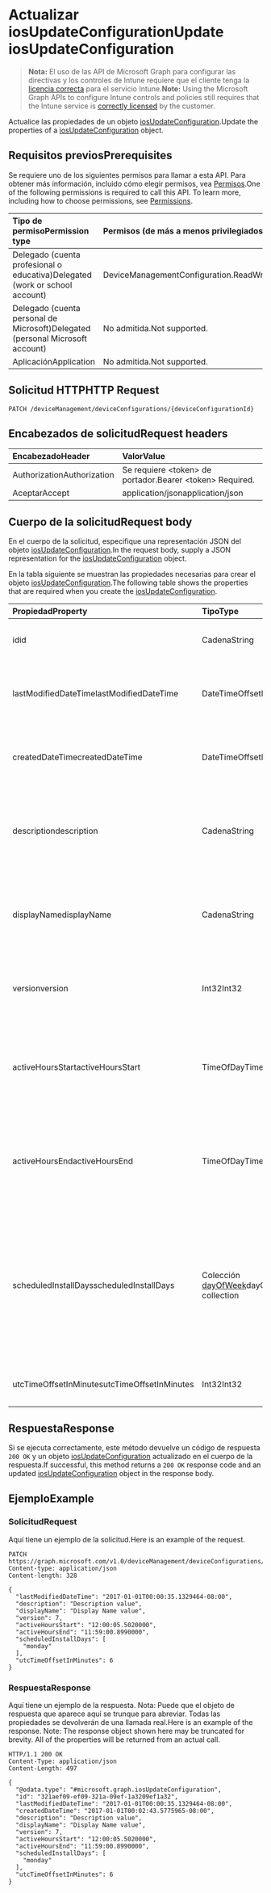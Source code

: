 # <a name="update-iosupdateconfiguration"></a><span data-ttu-id="b5538-101">Actualizar iosUpdateConfiguration</span><span class="sxs-lookup"><span data-stu-id="b5538-101">Update iosUpdateConfiguration</span></span>

> <span data-ttu-id="b5538-102">**Nota:** El uso de las API de Microsoft Graph para configurar las directivas y los controles de Intune requiere que el cliente tenga la [licencia correcta](https://go.microsoft.com/fwlink/?linkid=839381) para el servicio Intune.</span><span class="sxs-lookup"><span data-stu-id="b5538-102">**Note:** Using the Microsoft Graph APIs to configure Intune controls and policies still requires that the Intune service is [correctly licensed](https://go.microsoft.com/fwlink/?linkid=839381) by the customer.</span></span>

<span data-ttu-id="b5538-103">Actualice las propiedades de un objeto [iosUpdateConfiguration](../resources/intune_deviceconfig_iosupdateconfiguration.md).</span><span class="sxs-lookup"><span data-stu-id="b5538-103">Update the properties of a [iosUpdateConfiguration](../resources/intune_deviceconfig_iosupdateconfiguration.md) object.</span></span>
## <a name="prerequisites"></a><span data-ttu-id="b5538-104">Requisitos previos</span><span class="sxs-lookup"><span data-stu-id="b5538-104">Prerequisites</span></span>
<span data-ttu-id="b5538-p101">Se requiere uno de los siguientes permisos para llamar a esta API. Para obtener más información, incluido cómo elegir permisos, vea [Permisos](../../../concepts/permissions_reference.md).</span><span class="sxs-lookup"><span data-stu-id="b5538-p101">One of the following permissions is required to call this API. To learn more, including how to choose permissions, see [Permissions](../../../concepts/permissions_reference.md).</span></span>

|<span data-ttu-id="b5538-107">Tipo de permiso</span><span class="sxs-lookup"><span data-stu-id="b5538-107">Permission type</span></span>|<span data-ttu-id="b5538-108">Permisos (de más a menos privilegiados)</span><span class="sxs-lookup"><span data-stu-id="b5538-108">Permissions (from most to least privileged)</span></span>|
|:---|:---|
|<span data-ttu-id="b5538-109">Delegado (cuenta profesional o educativa)</span><span class="sxs-lookup"><span data-stu-id="b5538-109">Delegated (work or school account)</span></span>|<span data-ttu-id="b5538-110">DeviceManagementConfiguration.ReadWrite.All</span><span class="sxs-lookup"><span data-stu-id="b5538-110">DeviceManagementConfiguration.ReadWrite.All</span></span>|
|<span data-ttu-id="b5538-111">Delegado (cuenta personal de Microsoft)</span><span class="sxs-lookup"><span data-stu-id="b5538-111">Delegated (personal Microsoft account)</span></span>|<span data-ttu-id="b5538-112">No admitida.</span><span class="sxs-lookup"><span data-stu-id="b5538-112">Not supported.</span></span>|
|<span data-ttu-id="b5538-113">Aplicación</span><span class="sxs-lookup"><span data-stu-id="b5538-113">Application</span></span>|<span data-ttu-id="b5538-114">No admitida.</span><span class="sxs-lookup"><span data-stu-id="b5538-114">Not supported.</span></span>|

## <a name="http-request"></a><span data-ttu-id="b5538-115">Solicitud HTTP</span><span class="sxs-lookup"><span data-stu-id="b5538-115">HTTP Request</span></span>
<!-- {
  "blockType": "ignored"
}
-->
``` http
PATCH /deviceManagement/deviceConfigurations/{deviceConfigurationId}
```

## <a name="request-headers"></a><span data-ttu-id="b5538-116">Encabezados de solicitud</span><span class="sxs-lookup"><span data-stu-id="b5538-116">Request headers</span></span>
|<span data-ttu-id="b5538-117">Encabezado</span><span class="sxs-lookup"><span data-stu-id="b5538-117">Header</span></span>|<span data-ttu-id="b5538-118">Valor</span><span class="sxs-lookup"><span data-stu-id="b5538-118">Value</span></span>|
|:---|:---|
|<span data-ttu-id="b5538-119">Authorization</span><span class="sxs-lookup"><span data-stu-id="b5538-119">Authorization</span></span>|<span data-ttu-id="b5538-120">Se requiere &lt;token&gt; de portador.</span><span class="sxs-lookup"><span data-stu-id="b5538-120">Bearer &lt;token&gt; Required.</span></span>|
|<span data-ttu-id="b5538-121">Aceptar</span><span class="sxs-lookup"><span data-stu-id="b5538-121">Accept</span></span>|<span data-ttu-id="b5538-122">application/json</span><span class="sxs-lookup"><span data-stu-id="b5538-122">application/json</span></span>|

## <a name="request-body"></a><span data-ttu-id="b5538-123">Cuerpo de la solicitud</span><span class="sxs-lookup"><span data-stu-id="b5538-123">Request body</span></span>
<span data-ttu-id="b5538-124">En el cuerpo de la solicitud, especifique una representación JSON del objeto [iosUpdateConfiguration](../resources/intune_deviceconfig_iosupdateconfiguration.md).</span><span class="sxs-lookup"><span data-stu-id="b5538-124">In the request body, supply a JSON representation for the [iosUpdateConfiguration](../resources/intune_deviceconfig_iosupdateconfiguration.md) object.</span></span>

<span data-ttu-id="b5538-125">En la tabla siguiente se muestran las propiedades necesarias para crear el objeto [iosUpdateConfiguration](../resources/intune_deviceconfig_iosupdateconfiguration.md).</span><span class="sxs-lookup"><span data-stu-id="b5538-125">The following table shows the properties that are required when you create the [iosUpdateConfiguration](../resources/intune_deviceconfig_iosupdateconfiguration.md).</span></span>

|<span data-ttu-id="b5538-126">Propiedad</span><span class="sxs-lookup"><span data-stu-id="b5538-126">Property</span></span>|<span data-ttu-id="b5538-127">Tipo</span><span class="sxs-lookup"><span data-stu-id="b5538-127">Type</span></span>|<span data-ttu-id="b5538-128">Descripción</span><span class="sxs-lookup"><span data-stu-id="b5538-128">Description</span></span>|
|:---|:---|:---|
|<span data-ttu-id="b5538-129">id</span><span class="sxs-lookup"><span data-stu-id="b5538-129">id</span></span>|<span data-ttu-id="b5538-130">Cadena</span><span class="sxs-lookup"><span data-stu-id="b5538-130">String</span></span>|<span data-ttu-id="b5538-131">Clave de la entidad.</span><span class="sxs-lookup"><span data-stu-id="b5538-131">Key of the entity.</span></span> <span data-ttu-id="b5538-132">Heredado de [deviceConfiguration](../resources/intune_deviceconfig_deviceconfiguration.md)</span><span class="sxs-lookup"><span data-stu-id="b5538-132">Inherited from [deviceConfiguration](../resources/intune_deviceconfig_deviceconfiguration.md)</span></span>|
|<span data-ttu-id="b5538-133">lastModifiedDateTime</span><span class="sxs-lookup"><span data-stu-id="b5538-133">lastModifiedDateTime</span></span>|<span data-ttu-id="b5538-134">DateTimeOffset</span><span class="sxs-lookup"><span data-stu-id="b5538-134">DateTimeOffset</span></span>|<span data-ttu-id="b5538-135">Fecha y hora en la que se modificó el objeto por última vez.</span><span class="sxs-lookup"><span data-stu-id="b5538-135">DateTime the object was last modified.</span></span> <span data-ttu-id="b5538-136">Heredado de [deviceConfiguration](../resources/intune_deviceconfig_deviceconfiguration.md)</span><span class="sxs-lookup"><span data-stu-id="b5538-136">Inherited from [deviceConfiguration](../resources/intune_deviceconfig_deviceconfiguration.md)</span></span>|
|<span data-ttu-id="b5538-137">createdDateTime</span><span class="sxs-lookup"><span data-stu-id="b5538-137">createdDateTime</span></span>|<span data-ttu-id="b5538-138">DateTimeOffset</span><span class="sxs-lookup"><span data-stu-id="b5538-138">DateTimeOffset</span></span>|<span data-ttu-id="b5538-139">Fecha y hora en la que se creó el objeto.</span><span class="sxs-lookup"><span data-stu-id="b5538-139">DateTime the object was created.</span></span> <span data-ttu-id="b5538-140">Heredado de [deviceConfiguration](../resources/intune_deviceconfig_deviceconfiguration.md)</span><span class="sxs-lookup"><span data-stu-id="b5538-140">Inherited from [deviceConfiguration](../resources/intune_deviceconfig_deviceconfiguration.md)</span></span>|
|<span data-ttu-id="b5538-141">description</span><span class="sxs-lookup"><span data-stu-id="b5538-141">description</span></span>|<span data-ttu-id="b5538-142">Cadena</span><span class="sxs-lookup"><span data-stu-id="b5538-142">String</span></span>|<span data-ttu-id="b5538-143">Descripción proporcionada por el administrador de la configuración del dispositivo.</span><span class="sxs-lookup"><span data-stu-id="b5538-143">Admin provided description of the Device Configuration.</span></span> <span data-ttu-id="b5538-144">Heredado de [deviceConfiguration](../resources/intune_deviceconfig_deviceconfiguration.md)</span><span class="sxs-lookup"><span data-stu-id="b5538-144">Inherited from [deviceConfiguration](../resources/intune_deviceconfig_deviceconfiguration.md)</span></span>|
|<span data-ttu-id="b5538-145">displayName</span><span class="sxs-lookup"><span data-stu-id="b5538-145">displayName</span></span>|<span data-ttu-id="b5538-146">Cadena</span><span class="sxs-lookup"><span data-stu-id="b5538-146">String</span></span>|<span data-ttu-id="b5538-147">Nombre proporcionado por el administrador de la configuración del dispositivo.</span><span class="sxs-lookup"><span data-stu-id="b5538-147">Admin provided name of the device configuration.</span></span> <span data-ttu-id="b5538-148">Heredado de [deviceConfiguration](../resources/intune_deviceconfig_deviceconfiguration.md)</span><span class="sxs-lookup"><span data-stu-id="b5538-148">Inherited from [deviceConfiguration](../resources/intune_deviceconfig_deviceconfiguration.md)</span></span>|
|<span data-ttu-id="b5538-149">version</span><span class="sxs-lookup"><span data-stu-id="b5538-149">version</span></span>|<span data-ttu-id="b5538-150">Int32</span><span class="sxs-lookup"><span data-stu-id="b5538-150">Int32</span></span>|<span data-ttu-id="b5538-151">Versión de la configuración del dispositivo.</span><span class="sxs-lookup"><span data-stu-id="b5538-151">Version of the device configuration.</span></span> <span data-ttu-id="b5538-152">Heredado de [deviceConfiguration](../resources/intune_deviceconfig_deviceconfiguration.md)</span><span class="sxs-lookup"><span data-stu-id="b5538-152">Inherited from [deviceConfiguration](../resources/intune_deviceconfig_deviceconfiguration.md)</span></span>|
|<span data-ttu-id="b5538-153">activeHoursStart</span><span class="sxs-lookup"><span data-stu-id="b5538-153">activeHoursStart</span></span>|<span data-ttu-id="b5538-154">TimeOfDay</span><span class="sxs-lookup"><span data-stu-id="b5538-154">TimeOfDay</span></span>|<span data-ttu-id="b5538-155">Inicio de horas activas (las horas activas son el intervalo de tiempo en que no se deberían instalar actualizaciones)</span><span class="sxs-lookup"><span data-stu-id="b5538-155">Active Hours Start (active hours mean the time window when updates install should not happen)</span></span>|
|<span data-ttu-id="b5538-156">activeHoursEnd</span><span class="sxs-lookup"><span data-stu-id="b5538-156">activeHoursEnd</span></span>|<span data-ttu-id="b5538-157">TimeOfDay</span><span class="sxs-lookup"><span data-stu-id="b5538-157">TimeOfDay</span></span>|<span data-ttu-id="b5538-158">Fin de horas activas (las horas activas son el intervalo de tiempo en que no se deberían instalar actualizaciones)</span><span class="sxs-lookup"><span data-stu-id="b5538-158">Active Hours End (active hours mean the time window when updates install should not happen)</span></span>|
|<span data-ttu-id="b5538-159">scheduledInstallDays</span><span class="sxs-lookup"><span data-stu-id="b5538-159">scheduledInstallDays</span></span>|<span data-ttu-id="b5538-160">Colección [dayOfWeek](../resources/intune_deviceconfig_dayofweek.md)</span><span class="sxs-lookup"><span data-stu-id="b5538-160">dayOfWeek collection</span></span>|<span data-ttu-id="b5538-p108">Días de la semana para los que se configuran horas activas. Esta colección puede contener un máximo de 7 elementos. Los valores posibles son: `sunday`, `monday`, `tuesday`, `wednesday`, `thursday`, `friday`, `saturday`.</span><span class="sxs-lookup"><span data-stu-id="b5538-p108">Days in week for which active hours are configured. This collection can contain a maximum of 7 elements. The possible values are: `sunday`, `monday`, `tuesday`, `wednesday`, `thursday`, `friday`, `saturday`.</span></span>|
|<span data-ttu-id="b5538-164">utcTimeOffsetInMinutes</span><span class="sxs-lookup"><span data-stu-id="b5538-164">utcTimeOffsetInMinutes</span></span>|<span data-ttu-id="b5538-165">Int32</span><span class="sxs-lookup"><span data-stu-id="b5538-165">Int32</span></span>|<span data-ttu-id="b5538-166">Diferencia horaria UTC indicada en minutos</span><span class="sxs-lookup"><span data-stu-id="b5538-166">UTC Time Offset indicated in minutes</span></span>|



## <a name="response"></a><span data-ttu-id="b5538-167">Respuesta</span><span class="sxs-lookup"><span data-stu-id="b5538-167">Response</span></span>
<span data-ttu-id="b5538-168">Si se ejecuta correctamente, este método devuelve un código de respuesta `200 OK` y un objeto [iosUpdateConfiguration](../resources/intune_deviceconfig_iosupdateconfiguration.md) actualizado en el cuerpo de la respuesta.</span><span class="sxs-lookup"><span data-stu-id="b5538-168">If successful, this method returns a `200 OK` response code and an updated [iosUpdateConfiguration](../resources/intune_deviceconfig_iosupdateconfiguration.md) object in the response body.</span></span>

## <a name="example"></a><span data-ttu-id="b5538-169">Ejemplo</span><span class="sxs-lookup"><span data-stu-id="b5538-169">Example</span></span>
### <a name="request"></a><span data-ttu-id="b5538-170">Solicitud</span><span class="sxs-lookup"><span data-stu-id="b5538-170">Request</span></span>
<span data-ttu-id="b5538-171">Aquí tiene un ejemplo de la solicitud.</span><span class="sxs-lookup"><span data-stu-id="b5538-171">Here is an example of the request.</span></span>
``` http
PATCH https://graph.microsoft.com/v1.0/deviceManagement/deviceConfigurations/{deviceConfigurationId}
Content-type: application/json
Content-length: 328

{
  "lastModifiedDateTime": "2017-01-01T00:00:35.1329464-08:00",
  "description": "Description value",
  "displayName": "Display Name value",
  "version": 7,
  "activeHoursStart": "12:00:05.5020000",
  "activeHoursEnd": "11:59:00.8990000",
  "scheduledInstallDays": [
    "monday"
  ],
  "utcTimeOffsetInMinutes": 6
}
```

### <a name="response"></a><span data-ttu-id="b5538-172">Respuesta</span><span class="sxs-lookup"><span data-stu-id="b5538-172">Response</span></span>
<span data-ttu-id="b5538-p109">Aquí tiene un ejemplo de la respuesta. Nota: Puede que el objeto de respuesta que aparece aquí se trunque para abreviar. Todas las propiedades se devolverán de una llamada real.</span><span class="sxs-lookup"><span data-stu-id="b5538-p109">Here is an example of the response. Note: The response object shown here may be truncated for brevity. All of the properties will be returned from an actual call.</span></span>
``` http
HTTP/1.1 200 OK
Content-Type: application/json
Content-Length: 497

{
  "@odata.type": "#microsoft.graph.iosUpdateConfiguration",
  "id": "321aef09-ef09-321a-09ef-1a3209ef1a32",
  "lastModifiedDateTime": "2017-01-01T00:00:35.1329464-08:00",
  "createdDateTime": "2017-01-01T00:02:43.5775965-08:00",
  "description": "Description value",
  "displayName": "Display Name value",
  "version": 7,
  "activeHoursStart": "12:00:05.5020000",
  "activeHoursEnd": "11:59:00.8990000",
  "scheduledInstallDays": [
    "monday"
  ],
  "utcTimeOffsetInMinutes": 6
}
```








